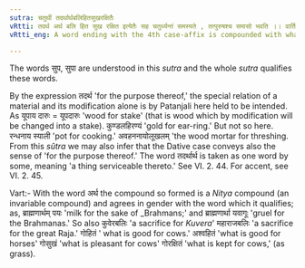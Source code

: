 ```yaml
---
sutra: चतुर्थी तदर्थार्थबलिहितसुखरक्षितैः
vRtti: तदर्थ अर्थ बलि हित सुख रक्षित इत्येतैः सह चतुर्थ्यन्तं समस्यते , तत्पुरुषश्च समासो भवति ।। वार्तिकम् ।। अर्थेन नित्यसमासवचनं सर्व लिङ्गता च वक्तव्या
vRtti_eng: A word ending with the 4th case-affix is compounded with what denotes that which is for the purpose of what ends with the 4th case-affix and so too with the words _artha_ \"on account of,\" _bali_ \"a sacrifice,\" _hita_ \"salutary,\" _sukha_ \"pleasure\" and _rakshita_ \"kept,\" and the compound is called _Tat-purusa_.

---
```

The words सुप, सुपा are understood in this _sutra_ and the whole _sutra_ qualifies these words. 

By the expression तदर्थ 'for the purpose thereof,' the special relation of a material and its modification alone is by Patanjali here held to be intended. As यूपाय दारुः = यूपदारुः 'wood for stake' (that is wood which by modification will be changed into a stake). कुण्डलहिरण्यं 'gold for ear-ring.' But not so here. रन्धनाय स्याली 'pot for cooking.' अवहननायोलूखलम् 'the wood mortar for threshing. From this _sûtra_ we may also infer that the Dative case conveys also the sense of 'for the purpose thereof.' The word तदर्थार्थ is taken as one word by some, meaning 'a thing serviceable thereto.' See VI. 2. 44. For accent, see VI. 2. 45.

Vart:- With the word अर्थ the compound so formed is a _Nitya_ compound (an invariable compound) and agrees in gender with the word which it qualifies; as, ब्राह्मणार्थम् पयः 'milk for the sake of _Brahmans;' and ब्राह्मणार्था यवागूः 'gruel for the Brahmanas.' So also कुवेरबलिः 'a sacrifice for _Kuvera_' महाराजबलिः 'a sacrifice for the great Raja.' गोहितं ' what is good for cows.' अश्वहितं 'what is good for horses' गोसुखं 'what is pleasant for cows' गोरक्षितं 'what is kept for cows,' (as grass).
